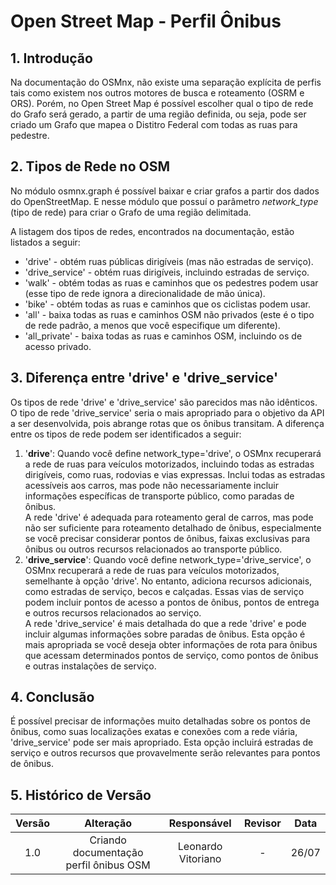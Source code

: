 # Open Street Map - Perfil Ônibus

## 1. Introdução 

Na documentação do OSMnx, não existe uma separação explícita de perfis tais como existem nos outros motores de busca e roteamento (OSRM e ORS). Porém, no Open Street Map é possível escolher qual o tipo de rede do Grafo será gerado, a partir de uma região definida, ou seja, pode ser criado um Grafo que mapea o Distitro Federal com todas as ruas para pedestre.

## 2. Tipos de Rede no OSM

No módulo osmnx.graph é possível baixar e criar grafos a partir dos dados do OpenStreetMap. E nesse módulo que possuí o parâmetro *network_type* (tipo de rede) para criar o Grafo de uma região delimitada.

A listagem dos tipos de redes, encontrados na documentação, estão listados a seguir:

- 'drive' - obtém ruas públicas dirigíveis (mas não estradas de serviço).
- 'drive_service' - obtém ruas dirigíveis, incluindo estradas de serviço.
- 'walk' - obtém todas as ruas e caminhos que os pedestres podem usar (esse tipo de rede ignora a direcionalidade de mão única).
- 'bike' - obtém todas as ruas e caminhos que os ciclistas podem usar.
- 'all' - baixa todas as ruas e caminhos OSM não privados (este é o tipo de rede padrão, a menos que você especifique um diferente).
- 'all_private' - baixa todas as ruas e caminhos OSM, incluindo os de acesso privado.

## 3. Diferença entre 'drive' e 'drive_service'

Os tipos de rede 'drive' e 'drive_service' são parecidos mas não idênticos. O tipo de rede 'drive_service' seria o mais apropriado para o objetivo da API a ser desenvolvida, pois abrange rotas que os ônibus transitam. A diferença entre os tipos de rede podem ser identificados a seguir:


1. '**drive**': Quando você define network_type='drive', o OSMnx recuperará a rede de ruas para veículos motorizados, incluindo todas as estradas dirigíveis, como ruas, rodovias e vias expressas. Inclui todas as estradas acessíveis aos carros, mas pode não necessariamente incluir informações específicas de transporte público, como paradas de ônibus. <br>
A rede 'drive' é adequada para roteamento geral de carros, mas pode não ser suficiente para roteamento detalhado de ônibus, especialmente se você precisar considerar pontos de ônibus, faixas exclusivas para ônibus ou outros recursos relacionados ao transporte público. 
2. '**drive_service**': Quando você define network_type='drive_service', o OSMnx recuperará a rede de ruas para veículos motorizados, semelhante à opção 'drive'. No entanto, adiciona recursos adicionais, como estradas de serviço, becos e calçadas. Essas vias de serviço podem incluir pontos de acesso a pontos de ônibus, pontos de entrega e outros recursos relacionados ao serviço. <br> 
A rede 'drive_service' é mais detalhada do que a rede 'drive' e pode incluir algumas informações sobre paradas de ônibus. Esta opção é mais apropriada se você deseja obter informações de rota para ônibus que acessam determinados pontos de serviço, como pontos de ônibus e outras instalações de serviço.

## 4. Conclusão 

É possível precisar de informações muito detalhadas sobre os pontos de ônibus, como suas localizações exatas e conexões com a rede viária, 'drive_service' pode ser mais apropriado. Esta opção incluirá estradas de serviço e outros recursos que provavelmente serão relevantes para pontos de ônibus.

## 5. Histórico de Versão

| Versão | Alteração | Responsável | Revisor | Data  |
| :----: | :-------: | :---------: | :-----: | :---: | 
| 1.0    | Criando documentação perfil ônibus OSM | Leonardo Vitoriano | - | 26/07 |












